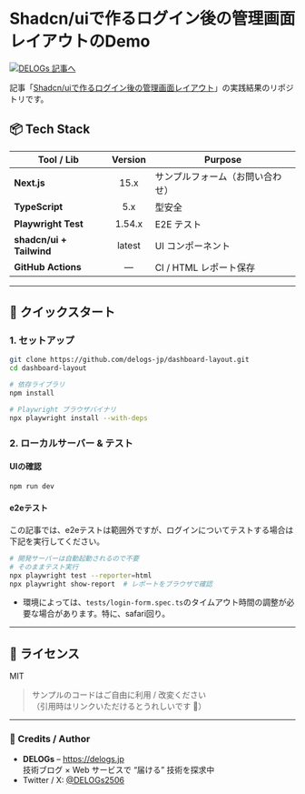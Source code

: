 # Shadcn/uiで作るログイン後の管理画面レイアウトのDemo

[![DELOGs 記事へ](https://img.shields.io/badge/DELOGs-記事はこちら-1e90ff?logo=githubpages)](https://delogs.jp/next-js/shadcn-ui/dashboard-layout)

記事「[Shadcn/uiで作るログイン後の管理画面レイアウト](https://delogs.jp/next-js/shadcn-ui/dashboard-layout)」の実践結果のリポジトリです。

## 📦 Tech Stack

| Tool / Lib               | Version | Purpose                          |
| ------------------------ | :-----: | -------------------------------- |
| **Next.js**              |  15.x   | サンプルフォーム（お問い合わせ） |
| **TypeScript**           |   5.x   | 型安全                           |
| **Playwright Test**      | 1.54.x  | E2E テスト                       |
| **shadcn/ui + Tailwind** | latest  | UI コンポーネント                |
| **GitHub Actions**       |    —    | CI / HTML レポート保存           |

---

## 🚀 クイックスタート

### 1. セットアップ

```bash
git clone https://github.com/delogs-jp/dashboard-layout.git
cd dashboard-layout

# 依存ライブラリ
npm install

# Playwright ブラウザバイナリ
npx playwright install --with-deps
```

### 2. ローカルサーバー & テスト

#### UIの確認

```bash
npm run dev
```

#### e2eテスト

この記事では、e2eテストは範囲外ですが、ログインについてテストする場合は下記を実行してください。

```bash
# 開発サーバーは自動起動されるので不要
# そのままテスト実行
npx playwright test --reporter=html
npx playwright show-report  # レポートをブラウザで確認
```

- 環境によっては、`tests/login-form.spec.ts`のタイムアウト時間の調整が必要な場合があります。特に、safari回り。

---

## 📜 ライセンス

MIT

> サンプルのコードはご自由に利用 / 改変ください  
> （引用時はリンクいただけるとうれしいです 🙌）

---

### 🙏 Credits / Author

- **DELOGs** – <https://delogs.jp>  
  技術ブログ × Web サービスで “届ける” 技術を探求中
- Twitter / X: [@DELOGs2506](https://x.com/DELOGs2506)
